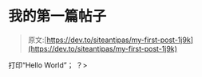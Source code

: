 # 我的第一篇帖子

> 原文:[https://dev.to/siteantipas/my-first-post-1j9k](https://dev.to/siteantipas/my-first-post-1j9k)

打印“Hello World”；
？>